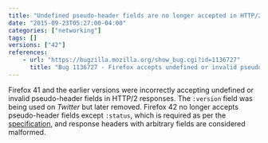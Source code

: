 ```yaml
---
title: "Undefined pseudo-header fields are no longer accepted in HTTP/2"
date: "2015-09-23T05:27:00-04:00"
categories: ["networking"]
tags: []
versions: ["42"]
references:
    - url: "https://bugzilla.mozilla.org/show_bug.cgi?id=1136727"
      title: "Bug 1136727 - Firefox accepts undefined or invalid pseudo-header fields in HTTP/2"
---
```

Firefox 41 and the earlier versions were incorrectly accepting undefined or invalid pseudo-header fields in HTTP/2 responses. The `:version` field was being used on *Twitter* but later removed. Firefox 42 no longer accepts pseudo-header fields except `:status`, which is required as per the [specification](https://http2.github.io/http2-spec/index.html#HttpResponse), and response headers with arbitrary fields are considered malformed.
